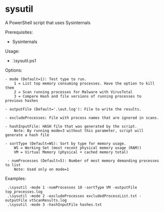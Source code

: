 # sysutil
A PowerShell script that uses Sysinternals

Prerequisites:

  - Sysinternals

Usage:

  - .\sysutil.ps1

Options:

    - mode (Default=1): Test type to run.
        1 = List top memory consuming processes. Have the option to kill them
        2 = Scan running processes for Malware with VirusTotal
        3 = Compare Hash and file versions of running processes to previous hashes
        
    - outputFile (Default='.\out.log'): File to write the results.
    
    - excludeProcesses: File with process names that are ignored in scans.
    
    - hashInputFile: HASH file that was generated by the script.
        Note: By running mode=3 without this parameter, script will generate a hash file
        
    - sortType (Default=WS): Sort by type for memory usage.
        WS = Working Set (most recent physical memory usage (RAM))
        VM = Virtual Memory (physical + cached memory total)
        
     - numProcesses (Default=5): Number of most memory demanding processes to list
        Note: Used only on mode=1
        
Examples:

     .\sysutil -mode 1 -numProcesses 10 -sortType VM -outputFile top_processes.log
     .\sysutil -mode 2 -excludeProcesses excludedProcessList.txt -outputFile vtScanResults.log
     .\sysutil -mode 3 -hashInputFile hashes.txt
